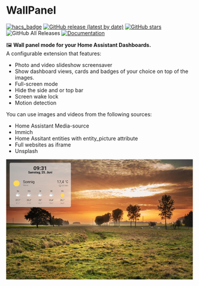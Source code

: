 # WallPanel

[![hacs_badge](https://img.shields.io/badge/HACS-Default-41BDF5.svg?style=for-the-badge)](https://github.com/hacs/integration)
[![GitHub release (latest by date)](https://img.shields.io/github/v/release/j-a-n/lovelace-wallpanel?style=for-the-badge)](https://github.com/j-a-n/lovelace-wallpanel/releases)
[![GitHub stars](https://img.shields.io/github/stars/j-a-n/lovelace-wallpanel?color=yellow&style=for-the-badge)](https://github.com/j-a-n/lovelace-wallpanel/stargazers)
![GitHub All Releases](https://img.shields.io/github/downloads/j-a-n/lovelace-wallpanel/total.svg?color=green&style=for-the-badge)
[![Documentation](https://img.shields.io/badge/view-Documentation-blue?style=for-the-badge)](https://j-a-n.github.io/lovelace-wallpanel/ "Go to WallPanel documentation")

🖼️ **Wall panel mode for your Home Assistant Dashboards.**  
A configurable extension that features:

- Photo and video slideshow screensaver
- Show dashboard views, cards and badges of your choice on top of the images.
- Full-screen mode
- Hide the side and or top bar 
- Screen wake lock
- Motion detection

You can use images and videos from the following sources:

- Home Assistant Media-source
- Immich
- Home Assitant entities with entity_picture attribute
- Full websites as iframe
- Unsplash

![Screenshot of screensaver](screensaver-screenshot.png)
